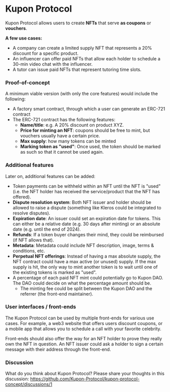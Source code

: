 # Kupon Protocol

Kupon Protocol allows users to create **NFTs** that serve **as coupons** or **vouchers**. 

**A few use cases:**

- A company can create a limited supply NFT that represents a 20% discount for a specific product.
- An influencer can offer paid NFTs that allow each holder to schedule a 30-min video chat with the influencer.
- A tutor can issue paid NFTs that represent tutoring time slots.

### Proof-of-concept

A minimum viable version (with only the core features) would include the following:

- A factory smart contract, through which a user can generate an ERC-721 contract
- The ERC-721 contract has the following features:
  - **Name/title**: e.g. A 20% discount on product XYZ.
  - **Price for minting an NFT**: coupons should be free to mint, but vouchers usually have a certain price.
  - **Max supply**: how many tokens can be minted
  - **Marking token as "used"**: Once used, the token should be marked as such so that it cannot be used again.

### Additional features

Later on, additional features can be added:

- Token payments can be withheld within an NFT until the NFT is "used" (i.e. the NFT holder has received the service/product that the NFT has offered).
- **Dispute resolution system**: Both NFT issuer and holder should be allowed to raise a dispute (something like Kleros could be integrated to resolve disputes).
- **Expiration date**: An issuer could set an expiration date for tokens. This can either be a relative date (e.g. 30 days after minting) or an absolute date (e.g. until the end of 2024).
- **Refunds**: If a token buyer changes their mind, they could be reimbursed (if NFT allows that).
- **Metadata**: Metadata could include NFT description, image, terms & conditions, etc.
- **Perpetual NFT offerings**: Instead of having a max absolute supply, the NFT contract could have a max active (or unused) supply. If the max supply is hit, the only way to mint another token is to wait until one of the existing tokens is marked as "used".
- A percentage of each paid NFT mint could potentially go to Kupon DAO. The DAO could decide on what the percentage amount should be.
  - The minting fee could be split between the Kupon DAO and the referrer (the front-end maintainer).

### User interfaces / front-ends

The Kupon Protocol can be used by multiple front-ends for various use cases. For example, a web3 website that offers users discount coupons, or a mobile app that allows you to schedule a call with your favorite celebrity.

Front-ends should also offer the way for an NFT holder to prove they really own the NFT in question. An NFT issuer could ask a holder to sign a certain message with their address through the front-end.

### Discussion

What do you think about Kupon Protocol? Please share your thoughts in this discussion: https://github.com/Kupon-Protocol/kupon-protocol-concept/discussions/1 
